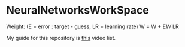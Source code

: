 # NeuralNetworksWorkSpace

Weight: (E = error : target - guess, LR = learning rate)
W = W + E*W* LR

My guide for this repository is [this](https://www.youtube.com/playlist?list=PLRqwX-V7Uu6aCibgK1PTWWu9by6XFdCfh) video list.
